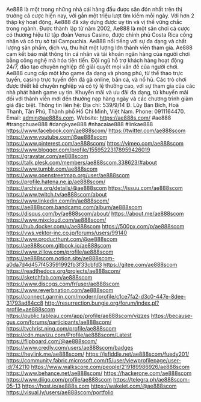 Ae888 là một trong những nhà cái hàng đầu được săn đón nhất trên thị trường cá cược hiện nay, với gần một triệu lượt tìm kiếm mỗi ngày. Với hơn 2 thập kỷ hoạt động, Ae888 đã xây dựng được uy tín và vị thế vững chắc trong ngành. Được thành lập từ năm 2002, Ae888 là một sân chơi cá cược có thương hiệu từ tập đoàn Venus Casino, được chính phủ Costa Rica công nhận và có trụ sở tại Campuchia.
Ae888 nổi tiếng với sự đa dạng và chất lượng sản phẩm, dịch vụ, thu hút một lượng lớn thành viên tham gia. Ae888 cam kết bảo mật thông tin cá nhân và tài khoản ngân hàng của người chơi bằng công nghệ mã hóa tiên tiến. Đội ngũ hỗ trợ khách hàng hoạt động 24/7, đào tạo chuyên nghiệp để giải quyết mọi vấn đề của người chơi.
Ae888 cung cấp một kho game đa dạng và phong phú, từ thể thao trực tuyến, casino trực tuyến đến đá gà online, bắn cá, và nổ hũ. Các trò chơi được thiết kế chuyên nghiệp và có tỷ lệ thưởng cao, với sự tham gia của các nhà phát hành game uy tín. Khuyến mãi và ưu đãi đa dạng, từ khuyến mãi đối với thành viên mới đến thưởng nạp hàng ngày và các chương trình giảm giá đặc biệt.
Thông tin liên hệ:
Địa chỉ: 539/9/14 Đ. Lũy Bán Bích, Hoà Thanh, Tân Phú, Thành phố Hồ Chí Minh, Việt Nam.
Phone: 0911164470.
Email: admin@ae888s.com.
Website: https://ae888s.com/
#ae888 #trangchuae888 #dangkyae888 #nhacaiae888 #linkae888
https://www.facebook.com/ae888scom/
https://twitter.com/ae888scom
https://www.youtube.com/@ae888scom
https://www.pinterest.com/ae888scom/
https://vimeo.com/ae888scom
https://www.blogger.com/profile/15595223178959426019
https://gravatar.com/ae888scom
https://talk.plesk.com/members/ae888scom.338623/#about
https://www.tumblr.com/ae888scom
https://www.openstreetmap.org/user/ae888scom
https://profile.hatena.ne.jp/ae888scom/
https://archive.org/details/@ae888scom
https://issuu.com/ae888scom
https://www.twitch.tv/ae888scom/about
https://www.linkedin.com/in/ae888scom/
https://ae888scom.bandcamp.com/album/ae888scom
https://disqus.com/by/ae888scom/about/
https://about.me/ae888scom
https://www.mixcloud.com/ae888scom/
https://hub.docker.com/u/ae888scom
https://500px.com/p/ae888scom
https://vws.vektor-inc.co.jp/forums/users/99140
https://www.producthunt.com/@ae888scom
https://ae888scom.gitbook.io/ae888scom
https://www.zillow.com/profile/ae888scom
https://ae888scom.notion.site/ae888scom-a0da7d4d457f453591992fb3f33cbfd3
https://gitee.com/ae888scom
https://readthedocs.org/projects/ae888scom/
https://sketchfab.com/ae888scom
https://www.discogs.com/fr/user/ae888scom
https://www.reverbnation.com/ae888scom
https://connect.garmin.com/modern/profile/c1ce7fa2-d3c0-447e-8dee-31793ad84cc8
http://resurrection.bungie.org/forum/index.pl?profile=ae888scom
https://public.tableau.com/app/profile/ae888scom/vizzes
https://because-gus.com/forums/participants/ae888scom/
https://tvchrist.ning.com/profile/ae888scom
https://cdn.muvizu.com/Profile/ae888scom/Latest
https://flipboard.com/@ae888scom/
https://www.credly.com/users/ae888scom/badges
https://heylink.me/ae888scom/
https://jsfiddle.net/ae888scom/fuedy201/
https://community.fabric.microsoft.com/t5/user/viewprofilepage/user-id/742110
https://www.walkscore.com/people/219189986926/ae888scom
https://www.behance.net/ae888scom/
https://hackerone.com/ae888scom
https://www.diigo.com/profile/ae888scom
https://telegra.ph/ae888scom-05-13
https://host.io/ae888s.com
https://wakelet.com/@ae888scom
https://visual.ly/users/ae888scom/portfolio

